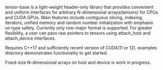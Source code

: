 tensor-base is a light-weight header-only library that provides convenient and
uniform interfaces for arbitrary N-dimensional arrays(tensors) for CPUs and CUDA GPUs.
Main features include contiguous slicing, indexing, iterators, unified memory and
random number initialization with emphasis on type safety. Currently only row-major format is supported.
For greater flexibility, a user can pass raw pointers to tensors using attach_host and attach_device interfaces.

Requires C++17 and sufficiently recent version of CUDA(11 or 12).
examples directory demonstrates functionality to get started.

Fixed-size N-dimensional arrays on host and device is work in progress.


